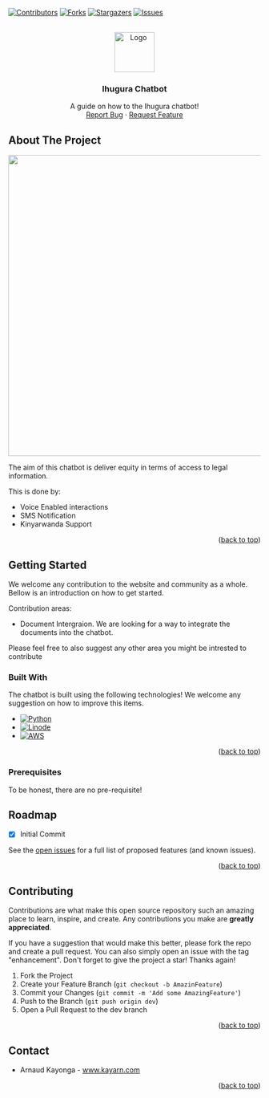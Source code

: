 <a name="readme-top"></a>


[![Contributors][contributors-shield]][contributors-url]
[![Forks][forks-shield]][forks-url]
[![Stargazers][stars-shield]][stars-url]
[![Issues][issues-shield]][issues-url]



<!-- PROJECT LOGO -->
<br />
<div align="center">
  <a href="https://github.com/MBAZA-NLP/community.website">
    <img src="assets/img/logo/MBAZA-LOGO-WHITE.png" alt="Logo" width="80" height="80">
  </a>

  <h3 align="center">Ihugura Chatbot</h3>

  <p align="center">
    A guide on how to the Ihugura chatbot!
    <br />
    <a href="https://github.com/agent87/community.website/issues">Report Bug</a>
    ·
    <a href="https://github.com/agent87/community.website/issues">Request Feature</a>
  </p>
</div>






<!-- ABOUT THE PROJECT -->
## About The Project

<div align="center">
    <img src="assets/img/frontpage.JPG" alt="Logo" width="1080" height="600">
</div>

The aim of this chatbot is deliver equity in terms of access to legal information.

This is done by:
* Voice Enabled interactions
* SMS Notification
* Kinyarwanda Support


<p align="right">(<a href="#readme-top">back to top</a>)</p>


<!-- GETTING STARTED -->
## Getting Started

We welcome any contribution to the website and community as a whole. Bellow is an introduction on how to get started.

Contribution areas:
* Document Intergraion. We are looking for a way to integrate the documents into the chatbot.

Please feel free to also suggest any other area you might be intrested to contribute


### Built With

The chatbot is built using the following technologies! We welcome any suggestion on how to improve this items.

* [![Python][python.org]][python-url] 
* [![Linode][linode.com]][linode-url]  
* [![AWS][aws.amazon.com]][aws-url] 

<p align="right">(<a href="#readme-top">back to top</a>)</p>

### Prerequisites

To be honest, there are no pre-requisite!


<!-- ROADMAP -->
## Roadmap

- [x] Initial Commit


See the [open issues](https://github.com/agent87/ihugura-api/issues) for a full list of proposed features (and known issues).

<p align="right">(<a href="#readme-top">back to top</a>)</p>



<!-- CONTRIBUTING -->
## Contributing

Contributions are what make this open source repository such an amazing place to learn, inspire, and create. Any contributions you make are **greatly appreciated**.

If you have a suggestion that would make this better, please fork the repo and create a pull request. You can also simply open an issue with the tag "enhancement".
Don't forget to give the project a star! Thanks again!

1. Fork the Project
2. Create your Feature Branch (`git checkout -b AmazinFeature`)
3. Commit your Changes (`git commit -m 'Add some AmazingFeature'`)
4. Push to the Branch (`git push origin dev`)
5. Open a Pull Request to the dev branch

<p align="right">(<a href="#readme-top">back to top</a>)</p>



<!-- CONTACT -->
## Contact

* Arnaud Kayonga - www.kayarn.com

<p align="right">(<a href="#readme-top">back to top</a>)</p>



<!-- MARKDOWN LINKS & IMAGES -->
<!-- https://www.markdownguide.org/basic-syntax/#reference-style-links -->
[contributors-shield]: https://img.shields.io/github/contributors/agent87/ihugura-api
[contributors-url]: https://github.com/agent87/ihugura-api/graphs/contributors
[forks-shield]: https://img.shields.io/github/forks/agent87/ihugura-api
[forks-url]: agent87/ihugura-api
[stars-shield]: https://img.shields.io/github/stars/agent87/ihugura-api
[stars-url]: agent87/ihugura-api
[issues-shield]: https://img.shields.io/github/issues/agent87/ihugura-api
[issues-url]: https://github.com/agent87/ihugura-api/issues
[slack-shield]: https://img.shields.io/badge/Slack-4A154B?style=for-the-badge&logo=slack&logoColor=white
[slack-url]: https://join.slack.com/t/mbazanlpcommunity/shared_invite/zt-1e5mxv2x2-XH25edKoZ4tFZou4SvLsQA
[python.org]: https://img.shields.io/badge/Python-14354C?style=for-the-badge&logo=python&logoColor=white
[python-url]: https://getbootstrap.com
[linode.com]: https://img.shields.io/badge/Linode-00A95C?style=for-the-badge&logo=Linode&logoColor=white
[linode-url]: https://linode.com
[aws.amazon.com]: https://img.shields.io/badge/Amazon_AWS-232F3E?style=for-the-badge&logo=amazon-aws&logoColor=white
[aws-url]: https://aws.amazon.com
